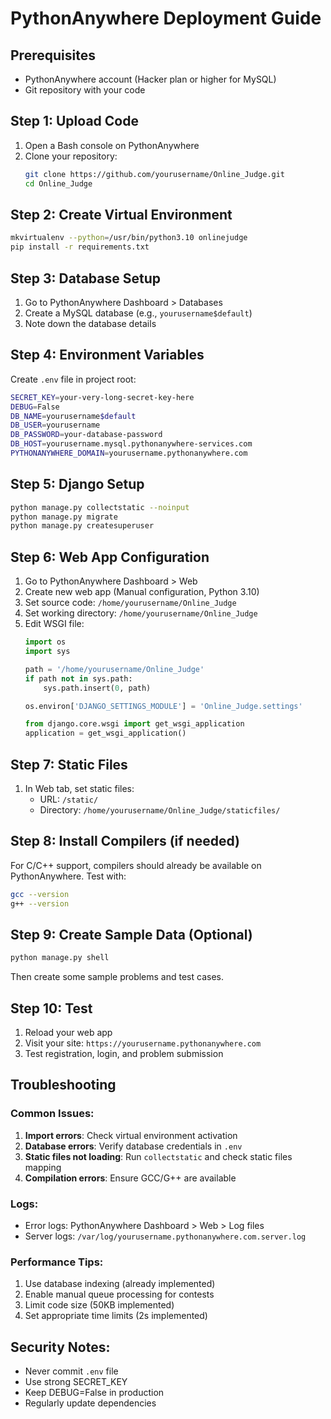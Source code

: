# PythonAnywhere Deployment Guide

## Prerequisites
- PythonAnywhere account (Hacker plan or higher for MySQL)
- Git repository with your code

## Step 1: Upload Code
1. Open a Bash console on PythonAnywhere
2. Clone your repository:
   ```bash
   git clone https://github.com/yourusername/Online_Judge.git
   cd Online_Judge
   ```

## Step 2: Create Virtual Environment
```bash
mkvirtualenv --python=/usr/bin/python3.10 onlinejudge
pip install -r requirements.txt
```

## Step 3: Database Setup
1. Go to PythonAnywhere Dashboard > Databases
2. Create a MySQL database (e.g., `yourusername$default`)
3. Note down the database details

## Step 4: Environment Variables
Create `.env` file in project root:
```bash
SECRET_KEY=your-very-long-secret-key-here
DEBUG=False
DB_NAME=yourusername$default
DB_USER=yourusername
DB_PASSWORD=your-database-password
DB_HOST=yourusername.mysql.pythonanywhere-services.com
PYTHONANYWHERE_DOMAIN=yourusername.pythonanywhere.com
```

## Step 5: Django Setup
```bash
python manage.py collectstatic --noinput
python manage.py migrate
python manage.py createsuperuser
```

## Step 6: Web App Configuration
1. Go to PythonAnywhere Dashboard > Web
2. Create new web app (Manual configuration, Python 3.10)
3. Set source code: `/home/yourusername/Online_Judge`
4. Set working directory: `/home/yourusername/Online_Judge`
5. Edit WSGI file:
   ```python
   import os
   import sys
   
   path = '/home/yourusername/Online_Judge'
   if path not in sys.path:
       sys.path.insert(0, path)
   
   os.environ['DJANGO_SETTINGS_MODULE'] = 'Online_Judge.settings'
   
   from django.core.wsgi import get_wsgi_application
   application = get_wsgi_application()
   ```

## Step 7: Static Files
1. In Web tab, set static files:
   - URL: `/static/`
   - Directory: `/home/yourusername/Online_Judge/staticfiles/`

## Step 8: Install Compilers (if needed)
For C/C++ support, compilers should already be available on PythonAnywhere.
Test with:
```bash
gcc --version
g++ --version
```

## Step 9: Create Sample Data (Optional)
```bash
python manage.py shell
```
Then create some sample problems and test cases.

## Step 10: Test
1. Reload your web app
2. Visit your site: `https://yourusername.pythonanywhere.com`
3. Test registration, login, and problem submission

## Troubleshooting

### Common Issues:
1. **Import errors**: Check virtual environment activation
2. **Database errors**: Verify database credentials in `.env`
3. **Static files not loading**: Run `collectstatic` and check static files mapping
4. **Compilation errors**: Ensure GCC/G++ are available

### Logs:
- Error logs: PythonAnywhere Dashboard > Web > Log files
- Server logs: `/var/log/yourusername.pythonanywhere.com.server.log`

### Performance Tips:
1. Use database indexing (already implemented)
2. Enable manual queue processing for contests
3. Limit code size (50KB implemented)
4. Set appropriate time limits (2s implemented)

## Security Notes:
- Never commit `.env` file
- Use strong SECRET_KEY
- Keep DEBUG=False in production
- Regularly update dependencies
